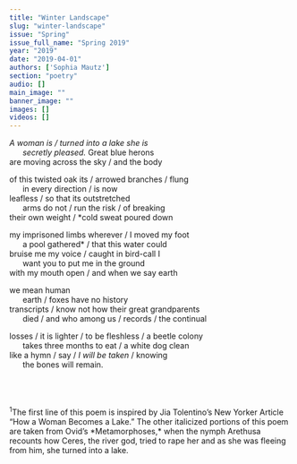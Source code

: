 ```yaml
---
title: "Winter Landscape"
slug: "winter-landscape"
issue: "Spring"
issue_full_name: "Spring 2019"
year: "2019"
date: "2019-04-01"
authors: ['Sophia Mautz']
section: "poetry"
audio: []
main_image: ""
banner_image: ""
images: []
videos: []
---
```


*A woman is / turned into a lake she is  
&nbsp;&nbsp;&nbsp;&nbsp;&nbsp; secretly pleased.* Great blue herons  
are moving across the sky / and the body  

of this twisted oak its / arrowed branches / flung  
&nbsp;&nbsp;&nbsp;&nbsp;&nbsp; in every direction / is now  
leafless / so that its outstretched  
&nbsp;&nbsp;&nbsp;&nbsp;&nbsp; arms do not / run the risk / of breaking  
their own weight / *cold sweat poured down  

my imprisoned limbs wherever / I moved my foot  
&nbsp;&nbsp;&nbsp;&nbsp;&nbsp; a pool gathered* / that this water could  
bruise me my voice / caught in bird-call I  
&nbsp;&nbsp;&nbsp;&nbsp;&nbsp; want you to put me in the ground  
with my mouth open / and when we say earth  

we mean human  
&nbsp;&nbsp;&nbsp;&nbsp;&nbsp; earth / foxes have no history  
transcripts / know not how their great grandparents  
&nbsp;&nbsp;&nbsp;&nbsp;&nbsp; died / and who among us / records / the continual  

losses / it is lighter / to be fleshless / a beetle colony  
&nbsp;&nbsp;&nbsp;&nbsp;&nbsp; takes three months to eat / a white dog clean  
like a hymn / say / *I will be taken* / knowing  
&nbsp;&nbsp;&nbsp;&nbsp;&nbsp; the bones will remain.  

<br>
<br>
<br>
<sup>1</sup>The first line of this poem is inspired by Jia Tolentino’s New Yorker Article “How a Woman Becomes a Lake.” The other italicized portions of this poem are taken from Ovid’s *Metamorphoses,* when the nymph Arethusa recounts how Ceres, the river god, tried to rape her and as she was fleeing from him, she turned into a lake. 
